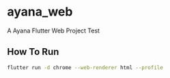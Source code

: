 # ayana_web

A Ayana Flutter Web Project Test

## How To Run 

```bash
flutter run -d chrome --web-renderer html --profile
```
